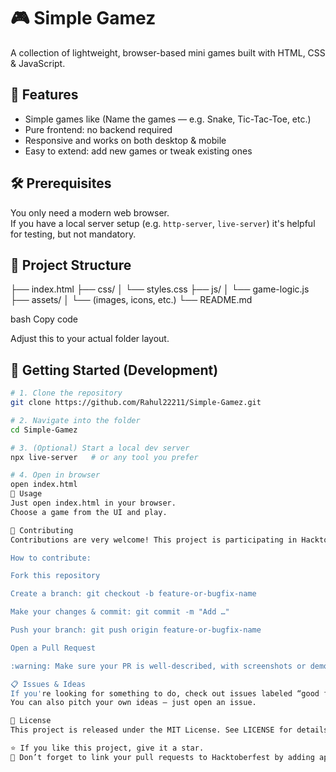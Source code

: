 # 🎮 Simple Gamez

A collection of lightweight, browser-based mini games built with HTML, CSS & JavaScript.

## 🧩 Features

- Simple games like (Name the games — e.g. Snake, Tic-Tac-Toe, etc.)
- Pure frontend: no backend required  
- Responsive and works on both desktop & mobile  
- Easy to extend: add new games or tweak existing ones  

## 🛠️ Prerequisites

You only need a modern web browser.  
If you have a local server setup (e.g. `http-server`, `live-server`) it's helpful for testing, but not mandatory.

## 📂 Project Structure

├── index.html
├── css/
│ └── styles.css
├── js/
│ └── game-logic.js
├── assets/
│ └── (images, icons, etc.)
└── README.md

bash
Copy code

Adjust this to your actual folder layout.

## 🧭 Getting Started (Development)

```bash
# 1. Clone the repository
git clone https://github.com/Rahul22211/Simple-Gamez.git

# 2. Navigate into the folder
cd Simple-Gamez

# 3. (Optional) Start a local dev server
npx live-server   # or any tool you prefer

# 4. Open in browser
open index.html
🎯 Usage
Just open index.html in your browser.
Choose a game from the UI and play.

🤝 Contributing
Contributions are very welcome! This project is participating in Hacktoberfest 2025, so whether you're fixing bugs, adding features, or improving documentation, feel free to jump in.

How to contribute:

Fork this repository

Create a branch: git checkout -b feature-or-bugfix-name

Make your changes & commit: git commit -m "Add …"

Push your branch: git push origin feature-or-bugfix-name

Open a Pull Request

:warning: Make sure your PR is well-described, with screenshots or demos if applicable, and includes tests or manual instructions to verify changes.

📋 Issues & Ideas
If you're looking for something to do, check out issues labeled “good first issue” or “help wanted”.
You can also pitch your own ideas — just open an issue.

📜 License
This project is released under the MIT License. See LICENSE for details.

⭐ If you like this project, give it a star.
🧷 Don’t forget to link your pull requests to Hacktoberfest by adding appropriate labels.




